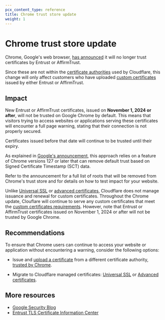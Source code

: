 ```yaml
---
pcx_content_type: reference
title: Chrome trust store update
weight: 1
---
```


# Chrome trust store update

Chrome, Google's web browser, [has announced](https://security.googleblog.com/2024/06/sustaining-digital-certificate-security.html) it will no longer trust certificates by Entrust or AffirmTrust.

Since these are not within the [certificate authorities](/ssl/reference/certificate-authorities/) used by Cloudflare, this change will only affect customers who have uploaded [custom certificates](/ssl/edge-certificates/custom-certificates/) issued by either Entrust or AffirmTrust.

## Impact

New Entrust or AffirmTrust certificates, issued on **November 1, 2024 or after**, will not be trusted on Google Chrome by default. This means that visitors trying to access websites or applications serving these certificates will encounter a full page warning, stating that their connection is not properly secured.

Certificates issued before that date will continue to be trusted until their expiry.

As explained in [Google's announcement](https://security.googleblog.com/2024/06/sustaining-digital-certificate-security.html), this approach relies on a feature of Chrome versions 127 or later that can remove default trust based on Signed Certificate Timestamp (SCT) data.

Refer to the announcement for a full list of roots that will be removed from Chrome's trust store and for details on how to test impact for your website.

Unlike [Universal SSL](/ssl/edge-certificates/universal-ssl/) or [advanced certificates](/ssl/edge-certificates/advanced-certificate-manager/), Cloudflare does not manage issuance and renewal for custom certificates. Throughout the Chrome update, Clouflare will continue to serve any custom certificates that meet the [custom certificates requirements](/ssl/edge-certificates/custom-certificates/uploading/#certificate-requirements). However, note that Entrust or AffirmTrust certificates issued on November 1, 2024 or after will not be trusted by Google Chrome.

## Recommendations

To ensure that Chrome users can continue to access your website or application without encountering a warning, consider the following options:

* Issue and [upload a certificate](/ssl/edge-certificates/custom-certificates/uploading/) from a different certificate authority, [trusted by Chrome](https://chromium.googlesource.com/chromium/src/+/main/net/data/ssl/chrome_root_store/root_store.md).

* Migrate to Cloudflare managed certificates: [Universal SSL](/ssl/edge-certificates/universal-ssl/) or [Advanced certificates](/ssl/edge-certificates/advanced-certificate-manager/).

## More resources

* [Google Security Blog](https://security.googleblog.com/2024/06/sustaining-digital-certificate-security.html)
* [Entrust TLS Certificate Information Center](https://www.entrust.com/tls-certificate-information-center)